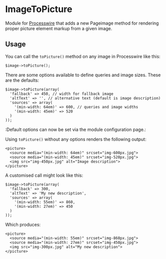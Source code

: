 # ImageToPicture

Module for [Processwire](https://processwire.com) that adds a new Pageimage method for rendering proper picture element markup from a given image.

## Usage

You can call the `toPicture()` method on any image in Processwire like this:

	$image->toPicture();

There are some options available to define queries and image sizes. These are the defaults:

	$image->toPicture(array(
	  'fallback' => 450, // width for fallback image
	  'altText' => '', // alternative text (default is image description)
	  'sources' => array(
	    '(min-width: 64em)' => 600, // queries and image widths
	    '(min-width: 45em)' => 520 
	  )
	));
	
:Default options can now be set via the module configuration page.:

Using `toPicture()` without any options renders the following output:

	<picture>
	  <source media="(min-width: 64em)" srcset="img-600px.jpg">
	  <source media="(min-width: 45em)" srcset="img-520px.jpg">
	  <img src="img-450px.jpg" alt="Image description">
	</picture>

A customised call might look like this:

	$image->toPicture(array(
	  'fallback' => 300,
	  'altText' => 'My new description',
	  'sources' => array(
	    '(min-width: 55em)' => 860,
	    '(min-width: 27em)' => 450 
	  )
	));

Which produces:

	<picture>
	  <source media="(min-width: 55em)" srcset="img-860px.jpg">
	  <source media="(min-width: 27em)" srcset="img-450px.jpg">
	  <img src="img-300px.jpg" alt="My new description">
	</picture>


